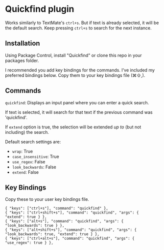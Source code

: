 Quickfind plugin
================

Works similarly to TextMate's `ctrl+s`.  But if text is already selected, it will be the default search.  Keep pressing `ctrl+s` to search for the next instance.

Installation
------------

Using Package Control, install "Quickfind" or clone this repo in your packages folder.

I recommended you add key bindings for the commands. I've included my preferred bindings below.
Copy them to your key bindings file (⌘⇧,).

Commands
--------

`quickfind`: Displays an input panel where you can enter a quick search.

If text is selected, it will search for that text if the previous command was 'quickfind'.

If `extend` option is true, the selection will be extended *up to* (but not including) the search.

Default search settings are:

* `wrap`: True
* `case_insensitive`: True
* `use_regex`: False
* `look_backwards`: False
* `extend`: False

Key Bindings
------------

Copy these to your user key bindings file.

<!-- keybindings start -->
    { "keys": ["ctrl+s"], "command": "quickfind" },
    { "keys": ["ctrl+shift+s"], "command": "quickfind", "args": { "extend": true } },
    { "keys": ["alt+s"], "command": "quickfind", "args": { "look_backwards": true } },
    { "keys": ["alt+shift+s"], "command": "quickfind", "args": { "look_backwards": true, "extend": true } },
    { "keys": ["ctrl+alt+s"], "command": "quickfind", "args": { "use_regex": true } },
<!-- keybindings stop -->

